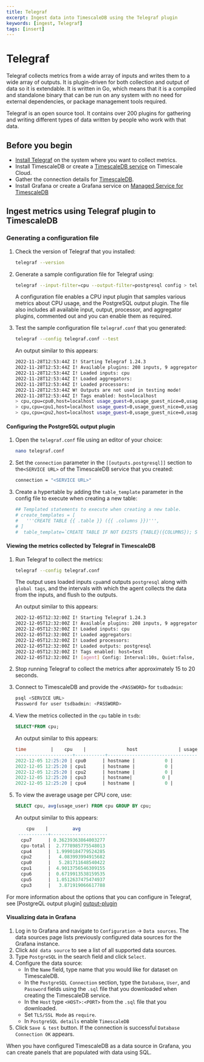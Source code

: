 ```yaml
---
title: Telegraf
excerpt: Ingest data into TimescaleDB using the Telegraf plugin
keywords: [ingest, Telegraf]
tags: [insert]
---
```



# Telegraf

Telegraf collects metrics from a wide array of inputs and writes them to a wide
array of outputs. It is plugin-driven for both collection and output of data so
it is extendable. It is written in Go, which means that it is a compiled
and standalone binary that can be run on any system with no need for
external dependencies, or package management tools required.

Telegraf is an open source tool. It contains over 200 plugins for gathering and
writing different types of data written by people who work with that data.

## Before you begin

*   [Install Telegraf][install-telegraf] on the system where you want to collect metrics.
*   Install TimescaleDB or create a [TimescaleDB service][create-service] on
    Timescale Cloud.
*   Gather the connection details for [TimescaleDB][connect-timescaledb].
*   Install Grafana or create a Grafana service on [Managed Service for TimescaleDB][grafana-mst]

## Ingest metrics using Telegraf plugin to TimescaleDB

<procedure>

### Generating a configuration file

1.  Check the version of Telegraf that you installed:

    ```bash
    telegraf --version
    ```

1.  Generate a sample configuration file for Telegraf using:

    ```bash
    telegraf --input-filter=cpu --output-filter=postgresql config > telegraf.conf
    ```

    A configuration file enables a CPU input plugin that samples various metrics
    about CPU usage, and the PostgreSQL output plugin. The file also includes all
    available input, output, processor, and aggregator plugins, commented out
    and you can enable them as required.

1.  Test the sample configuration file `telegraf.conf` that you generated:

    ```bash
    telegraf --config telegraf.conf --test
    ```

    An output similar to this appears:

    ```bash
    2022-11-28T12:53:44Z I! Starting Telegraf 1.24.3
    2022-11-28T12:53:44Z I! Available plugins: 208 inputs, 9 aggregators, 26 processors, 20 parsers, 57 outputs
    2022-11-28T12:53:44Z I! Loaded inputs: cpu
    2022-11-28T12:53:44Z I! Loaded aggregators: 
    2022-11-28T12:53:44Z I! Loaded processors: 
    2022-11-28T12:53:44Z W! Outputs are not used in testing mode!
    2022-11-28T12:53:44Z I! Tags enabled: host=localhost
    > cpu,cpu=cpu0,host=localhost usage_guest=0,usage_guest_nice=0,usage_idle=90.00000000087311,usage_iowait=0,usage_irq=0,usage_nice=0,usage_softirq=0,usage_steal=0,usage_system=6.000000000040018,usage_user=3.999999999996362 1669640025000000000
    > cpu,cpu=cpu1,host=localhost usage_guest=0,usage_guest_nice=0,usage_idle=92.15686274495818,usage_iowait=0,usage_irq=0,usage_nice=0,usage_softirq=0,usage_steal=0,usage_system=5.882352941192206,usage_user=1.9607843136712912 1669640025000000000
    > cpu,cpu=cpu2,host=localhost usage_guest=0,usage_guest_nice=0,usage_idle=91.99999999982538,usage_iowait=0,usage_irq=0,usage_nice=0,usage_softirq=0,usage_steal=0,usage_system=3.999999999996362,usage_user=3.999999999996362 1669640025000000000
    ```

</procedure>

<procedure>

#### Configuring the PostgreSQL output plugin

1.  Open the `telegraf.conf` file using an editor of your choice:

    ```bash
    nano telegraf.conf
    ```

1.  Set the `connection` parameter in the `[[outputs.postgresql]]` section to
    the`<SERVICE URL>` of the TimescaleDB service that you created:

    ```bash
    connection = "<SERVICE URL>"
    ```

1.  Create a hypertable by adding the `table_template` parameter in the config
    file to execute when creating a new table:

    ```bash
    ## Templated statements to execute when creating a new table.
    # create_templates = [
    #   '''CREATE TABLE {{ .table }} ({{ .columns }})''',
    # ]
    #  table_template=`CREATE TABLE IF NOT EXISTS {TABLE}({COLUMNS}); SELECT create_hypertable({TABLELITERAL},'time',chunk_time_interval := INTERVAL '1 week',if_not_exists := true);`

    ```

</procedure>

<procedure>

#### Viewing the metrics collected by Telegraf in TimescaleDB

1.  Run Telegraf to collect the metrics:

    ```bash
    telegraf --config telegraf.conf
    ```

    The output uses loaded inputs `cpu`and outputs `postgresql` along with
    `global tags`, and the intervals with which the agent collects the data from
    the inputs, and flush to the outputs.

    An output similar to this appears:

    ```bash
    2022-12-05T12:32:00Z I! Starting Telegraf 1.24.3
    2022-12-05T12:32:00Z I! Available plugins: 208 inputs, 9 aggregators, 26 processors, 20 parsers, 57 outputs
    2022-12-05T12:32:00Z I! Loaded inputs: cpu
    2022-12-05T12:32:00Z I! Loaded aggregators: 
    2022-12-05T12:32:00Z I! Loaded processors: 
    2022-12-05T12:32:00Z I! Loaded outputs: postgresql
    2022-12-05T12:32:00Z I! Tags enabled: host=test
    2022-12-05T12:32:00Z I! [agent] Config: Interval:10s, Quiet:false, Hostname:"test", Flush Interval:10s
    ```

1.  Stop running Telegraf to collect the metrics after approximately 15 to 20 seconds.

1.  Connect to TimescaleDB and provide the `<PASSWORD>` for `tsdbadmin`:

    ```bash
    psql <SERVICE URL>
    Password for user tsdbadmin: <PASSWORD>
    ```

1.  View the metrics collected in the `cpu` table in `tsdb`:

    ```sql
    SELECT*FROM cpu;
    ```

    An output similar to this appears:

    ```sql
    time         |    cpu    |               host               | usage_guest | usage_guest_nice |    usage_idle     | usage_iowait | usage_irq | usage_nice | usage_softirq | usage_steal |    usage_system     |     usage_user      
    ---------------------+-----------+----------------------------------+-------------+------------------+-------------------+--------------+-----------+------------+---------------+-------------+---------------------+---------------------
    2022-12-05 12:25:20 | cpu0      | hostname |           0 |                0 | 83.08605341237833 |            0 |         0 |          0 |             0 |           0 |   6.824925815961274 |  10.089020771444481
    2022-12-05 12:25:20 | cpu1      | hostname |           0 |                0 | 84.27299703278959 |            0 |         0 |          0 |             0 |           0 |   5.934718100814769 |   9.792284866395647
    2022-12-05 12:25:20 | cpu2      | hostname |           0 |                0 | 87.53709198848934 |            0 |         0 |          0 |             0 |           0 |   4.747774480755411 |   7.715133531241037
    2022-12-05 12:25:20 | cpu3      | hostname|           0 |                0 | 86.68639053296472 |            0 |         0 |          0 |             0 |           0 |    4.43786982253345 |   8.875739645039992
    2022-12-05 12:25:20 | cpu4      | hostname |           0 |                0 | 96.15384615371369 |            0 |         0 |          0 |             0 |           0 |  1.1834319526667423 |  2.6627218934917614
    ```

1.  To view the average usage per CPU core, use:

    ```sql
    SELECT cpu, avg(usage_user) FROM cpu GROUP BY cpu;
    ```

    An output similar to this appears:

    ```sql
        cpu    |         avg         
     -----------+---------------------
      cpu7      | 0.36239363864003277
      cpu-total |  2.7778985775548013
      cpu4      |  1.9990184779524285
      cpu2      |   4.083993994915682
      cpu0      |   5.281711648540422
      cpu1      |  4.9013756546309155
      cpu6      |  0.6719913538159535
      cpu5      |  1.0512637475474937
      cpu3      |   3.871919066617788
    ```  

</procedure>

For more information about the options that you can configure in Telegraf,
see [PostgreQL output plugin] [output-plugin]

<procedure>

#### Visualizing data in Grafana

1.  Log in to Grafana and navigate to `Configuration` → `Data sources`. The data
    sources page lists previously configured data sources for the Grafana
    instance.
1.  Click `Add data source` to see a list of all supported data sources.
1.  Type `PostgreSQL` in the search field and click `Select`.
1.  Configure the data source:
    *   In the `Name` field, type name that you would like for dataset on TimescaleDB.
    *   In the `PostgreSQL Connection` section, type the  `Database`, `User`,
        and `Password` fields using the `.sql` file that you downloaded when
        creating the TimescaleDB service. 
    *   In the `Host` type `<HOST>:<PORT>` from the `.sql` file that you downloaded.
    *   Set `TLS/SSL Mode` as `require`.
    *   In `PostgreSQL details` enable `TimescaleDB`
1.  Click `Save & test` button. If the connection is successful
    `Database Connection OK` appears.  

</procedure>

When you have configured TimescaleDB as a data source in Grafana, you can create
panels that are populated with data using SQL.

[output-plugin]: https://github.com/influxdata/telegraf/blob/release-1.24/plugins/outputs/postgresql/README.md
[install-telegraf]: https://docs.influxdata.com/telegraf/v1.21/introduction/installation/
[create-service]: /install/latest/installation-cloud/
[connect-timescaledb]: /timescaledb/latest/how-to-guides/connecting/about-connecting/
[grafana-mst]: /timescaledb/:currentVersion:/tutorials/grafana/installation/#create-a-new-service-for-grafana